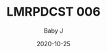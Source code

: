 ---
title: "LMRPDCST 006"
subtitle: "Baby J"
date: 2020-10-25
draft: true
# post thumb
image: "https://i1.sndcdn.com/artworks-AfCSmyEIkvZUgfvN-DMF68Q-t500x500.jpg"
artists: "Baby J"

soundcloudCode: "905643268"
soundcloudColor: "d11110"

# meta description
description: "this is meta description"

# taxonomies
label: 
  - "LMR"

# post type
type: "post"
---